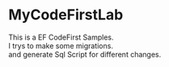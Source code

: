 # MyCodeFirstLab
This is a EF CodeFirst Samples. <br>
I trys to make some migrations.<br>
and generate Sql Script for different changes.<br>
